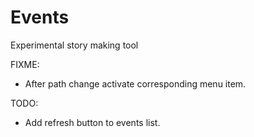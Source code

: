 Events
======

Experimental story making tool

FIXME:
  * After path change activate corresponding menu item.

TODO:
  * Add refresh button to events list.
